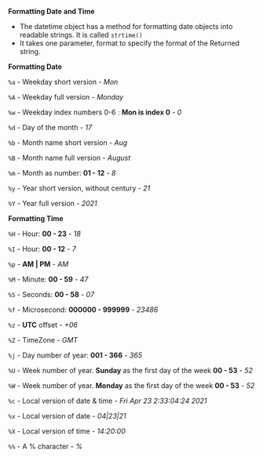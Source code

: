 **Formatting Date and Time**

* The datetime object has a method for formatting date objects into readable strings. It is called `strtime()`
* It takes one parameter, format to specify the format of the Returned string.

**Formatting Date**

`%a` - Weekday short version - _Mon_

`%A` - Weekday full version - _Monday_

`%w` - Weekday index numbers 0-6 : **Mon is index 0** - _0_

`%d` - Day of the month - _17_

`%b` - Month name short version - _Aug_

`%B` - Month name full version - _August_

`%m` - Month as number: **01 - 12** - _8_

`%y` - Year short version, without century - _21_

`%Y` - Year full version - _2021_


**Formatting Time**

`%H` - Hour: **00 - 23** - _18_

`%I` - Hour: **00 - 12** - _7_

`%p` - **AM | PM** - _AM_

`%M` - Minute: **00 - 59** - _47_

`%S` - Seconds: **00 - 58** - _07_

`%f` - Microsecond: **000000 - 999999** - _23486_

`%z` - **UTC** offset - _+06_

`%Z` - TimeZone - _GMT_

`%j` - Day number of year: **001 - 366** - _365_

`%U` - Week number of year. **Sunday** as the first day of the week **00 - 53** - _52_

`%W` - Week number of year. **Monday** as the first day of the week **00 - 53** - _52_

`%c` - Local version of date & time - _Fri Apr 23 2:33:04:24 2021_

`%x` - Local version of date - _04|23|21_

`%X` - Local version of time - _14:20:00_

`%%` - A % character - _%_

